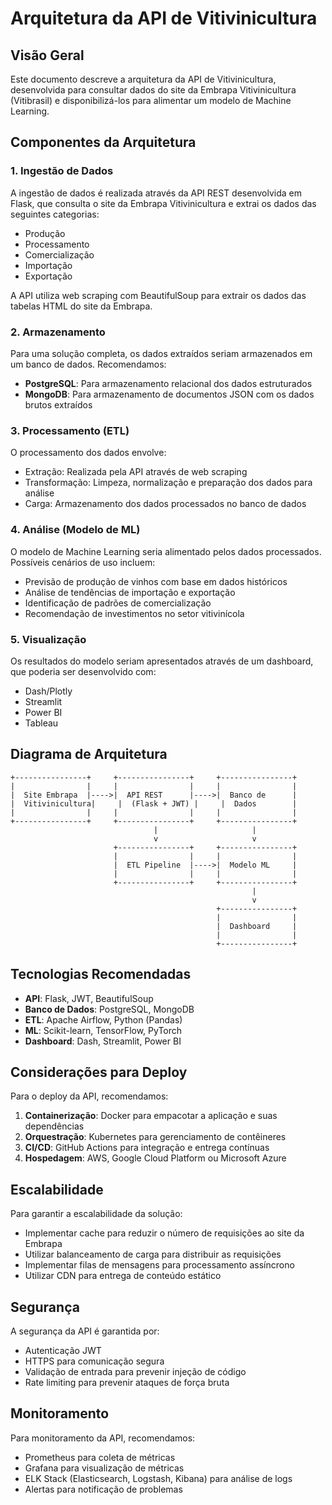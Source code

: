 # Arquitetura da API de Vitivinicultura

## Visão Geral

Este documento descreve a arquitetura da API de Vitivinicultura, desenvolvida para consultar dados do site da Embrapa Vitivinicultura (Vitibrasil) e disponibilizá-los para alimentar um modelo de Machine Learning.

## Componentes da Arquitetura

### 1. Ingestão de Dados

A ingestão de dados é realizada através da API REST desenvolvida em Flask, que consulta o site da Embrapa Vitivinicultura e extrai os dados das seguintes categorias:

- Produção
- Processamento
- Comercialização
- Importação
- Exportação

A API utiliza web scraping com BeautifulSoup para extrair os dados das tabelas HTML do site da Embrapa.

### 2. Armazenamento

Para uma solução completa, os dados extraídos seriam armazenados em um banco de dados. Recomendamos:

- **PostgreSQL**: Para armazenamento relacional dos dados estruturados
- **MongoDB**: Para armazenamento de documentos JSON com os dados brutos extraídos

### 3. Processamento (ETL)

O processamento dos dados envolve:

- Extração: Realizada pela API através de web scraping
- Transformação: Limpeza, normalização e preparação dos dados para análise
- Carga: Armazenamento dos dados processados no banco de dados

### 4. Análise (Modelo de ML)

O modelo de Machine Learning seria alimentado pelos dados processados. Possíveis cenários de uso incluem:

- Previsão de produção de vinhos com base em dados históricos
- Análise de tendências de importação e exportação
- Identificação de padrões de comercialização
- Recomendação de investimentos no setor vitivinícola

### 5. Visualização

Os resultados do modelo seriam apresentados através de um dashboard, que poderia ser desenvolvido com:

- Dash/Plotly
- Streamlit
- Power BI
- Tableau

## Diagrama de Arquitetura

```
+----------------+     +----------------+     +----------------+
|                |     |                |     |                |
|  Site Embrapa  |---->|  API REST      |---->|  Banco de      |
|  Vitivinicultura|     |  (Flask + JWT) |     |  Dados        |
|                |     |                |     |                |
+----------------+     +----------------+     +----------------+
                                |                     |
                                v                     v
                       +----------------+     +----------------+
                       |                |     |                |
                       |  ETL Pipeline  |---->|  Modelo ML     |
                       |                |     |                |
                       +----------------+     +----------------+
                                                      |
                                                      v
                                              +----------------+
                                              |                |
                                              |  Dashboard     |
                                              |                |
                                              +----------------+
```

## Tecnologias Recomendadas

- **API**: Flask, JWT, BeautifulSoup
- **Banco de Dados**: PostgreSQL, MongoDB
- **ETL**: Apache Airflow, Python (Pandas)
- **ML**: Scikit-learn, TensorFlow, PyTorch
- **Dashboard**: Dash, Streamlit, Power BI

## Considerações para Deploy

Para o deploy da API, recomendamos:

1. **Containerização**: Docker para empacotar a aplicação e suas dependências
2. **Orquestração**: Kubernetes para gerenciamento de contêineres
3. **CI/CD**: GitHub Actions para integração e entrega contínuas
4. **Hospedagem**: AWS, Google Cloud Platform ou Microsoft Azure

## Escalabilidade

Para garantir a escalabilidade da solução:

- Implementar cache para reduzir o número de requisições ao site da Embrapa
- Utilizar balanceamento de carga para distribuir as requisições
- Implementar filas de mensagens para processamento assíncrono
- Utilizar CDN para entrega de conteúdo estático

## Segurança

A segurança da API é garantida por:

- Autenticação JWT
- HTTPS para comunicação segura
- Validação de entrada para prevenir injeção de código
- Rate limiting para prevenir ataques de força bruta

## Monitoramento

Para monitoramento da API, recomendamos:

- Prometheus para coleta de métricas
- Grafana para visualização de métricas
- ELK Stack (Elasticsearch, Logstash, Kibana) para análise de logs
- Alertas para notificação de problemas
